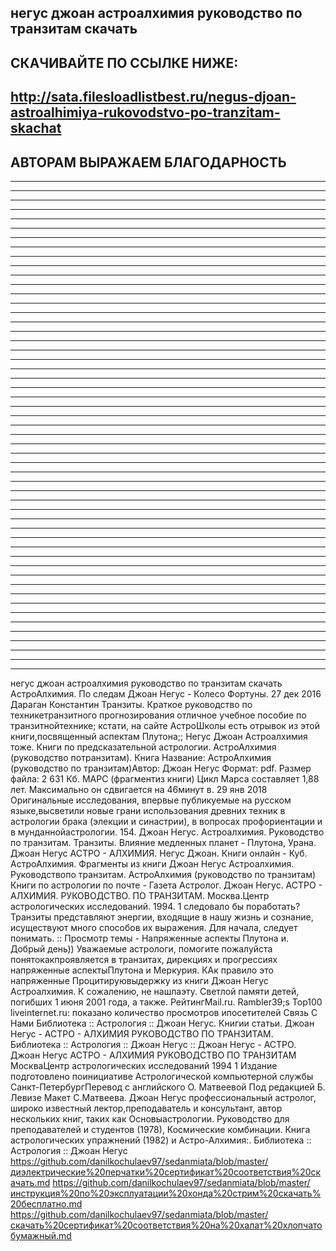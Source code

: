 негус джоан астроалхимия руководство по транзитам скачать
--------------------------------------------------
СКАЧИВАЙТЕ ПО ССЫЛКЕ НИЖЕ:
--------------------------------------------------
http://sata.filesloadlistbest.ru/negus-djoan-astroalhimiya-rukovodstvo-po-tranzitam-skachat
--------------------------------------------------
АВТОРАМ ВЫРАЖАЕМ БЛАГОДАРНОСТЬ
--------------------------------------------------
--------------------------------------------------
--------------------------------------------------
--------------------------------------------------
--------------------------------------------------
--------------------------------------------------
--------------------------------------------------
--------------------------------------------------
--------------------------------------------------
--------------------------------------------------
--------------------------------------------------
--------------------------------------------------
--------------------------------------------------
--------------------------------------------------
--------------------------------------------------
--------------------------------------------------
--------------------------------------------------
--------------------------------------------------
--------------------------------------------------
--------------------------------------------------
--------------------------------------------------
--------------------------------------------------
--------------------------------------------------
--------------------------------------------------
--------------------------------------------------
--------------------------------------------------
--------------------------------------------------
--------------------------------------------------
--------------------------------------------------
--------------------------------------------------
--------------------------------------------------
--------------------------------------------------
--------------------------------------------------
--------------------------------------------------
--------------------------------------------------
--------------------------------------------------
--------------------------------------------------
--------------------------------------------------
--------------------------------------------------
--------------------------------------------------
--------------------------------------------------
--------------------------------------------------
--------------------------------------------------
--------------------------------------------------
--------------------------------------------------
--------------------------------------------------
--------------------------------------------------
--------------------------------------------------
--------------------------------------------------
--------------------------------------------------
--------------------------------------------------
--------------------------------------------------
--------------------------------------------------
--------------------------------------------------
негус джоан астроалхимия руководство по транзитам скачать АстроАлхимия. По следам Джоан Негус - Колесо Фортуны. 27 дек 2016  Дараган Константин Транзиты. Краткое руководство по техникетранзитного прогнозирования  отличное учебное пособие по транзитнойтехнике; кстати, на сайте АстроШколы есть отрывок из этой книги,посвященный аспектам Плутона;; Негус Джоан Астроалхимия  тоже. Книги по предсказательной астрологии. АстроАлхимия (руководство потранзитам). Книга Название: АстроАлхимия (руководство по транзитам)Автор: Джоан Негус Формат: pdf. Размер файла: 2 631 Кб. МАРС (фрагментиз книги) Цикл Марса составляет 1,88 лет. Максимально он сдвигается на 46минут в. 29 янв 2018  Оригинальные исследования, впервые публикуемые на русском языке,высветили новые грани использования древних техник в астрологии брака (элекции и синастрии), в вопросах профориентации и в мунданнойастрологии. 154. Джоан Негус. Астроалхимия. Руководство по транзитам. Транзиты. Влияние медленных планет - Плутона, Урана. Джоан Негус АСТРО - АЛХИМИЯ. Негус Джоан. Книги онлайн - Куб. АстроАлхимия. Фрагменты из книги Джоан Негус Астроалхимия. Руководствопо транзитам. АстроАлхимия (руководство по транзитам)
Книги по астрологии по почте - Газета Астролог. Джоан Негус. АСТРО - АЛХИМИЯ. РУКОВОДСТВО. ПО ТРАНЗИТАМ. Москва.Центр астрологических исследований. 1994. 1  следовало бы поработать? Транзиты представляют энергии, входящие в нашу жизнь и сознание, исуществуют много способов их выражения. Для начала, следует понимать. :: Просмотр темы - Напряженные аспекты Плутона и. Добрый день)) Уважаемые астрологи, помогите пожалуйста понятокакпроявляется в транзитах, дирекциях и прогрессиях напряженные аспектыПлутона и Меркурия. КАк правило это напряженные  Процитируювыдержку из книги Джоан Негус Астроалхимия. К сожалению, не нашлаэту. Светлой памяти детей, погибших 1 июня 2001 года, а также. РейтингMail.ru. Rambler39;s Top100  liveinternet.ru: показано количество просмотров ипосетителей  Связь С Нами  Библиотека :: Астрология :: Джоан Негус. Книгии статьи. Джоан Негус - АСТРО - АЛХИМИЯ РУКОВОДСТВО ПО ТРАНЗИТАМ. Библиотека :: Астрология :: Джоан Негус :: Джоан Негус - АСТРО. Джоан Негус АСТРО - АЛХИМИЯ РУКОВОДСТВО ПО ТРАНЗИТАМ МоскваЦентр астрологических исследований 1994 1 Издание подготовлено поинициативе Астрологической компьютерной службы Санкт-ПетербургПеревод с английского О. Матвеевой Под редакцией Б. Левизе Макет С.Матвеева. Джоан Негус  профессиональный астролог, широко известный лектор,преподаватель и консультант, автор нескольких книг, таких как Основыастрологии. Руководство для преподавателей и студентов (1978), Космические комбинации. Книга астрологических упражнений (1982) и Астро-Алхимия:. Библиотека :: Астрология :: Джоан Негус
https://github.com/danilkochulaev97/sedanmiata/blob/master/диэлектрические%20перчатки%20сертификат%20соответствия%20скачать.md
https://github.com/danilkochulaev97/sedanmiata/blob/master/инструкция%20по%20эксплуатации%20хонда%20стрим%20скачать%20бесплатно.md
https://github.com/danilkochulaev97/sedanmiata/blob/master/скачать%20сертификат%20соответствия%20на%20халат%20хлопчатобумажный.md
